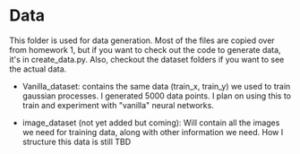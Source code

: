 # Data 

This folder is used for data generation. Most of the files are copied over from homework 1, but 
if you want to check out the code to generate data, it's in create_data.py. Also, checkout the 
dataset folders if you want to see the actual data.

- Vanilla_dataset: contains the same data (train_x, train_y) we used to train gaussian processes. 
I generated 5000 data points. I plan on using this to train and experiment with "vanilla" neural
networks.

- image_dataset (not yet added but coming): Will contain all the images we need for training data,
along with other information we need. How I structure this data is still TBD